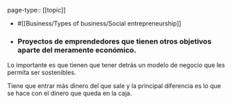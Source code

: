 page-type:: [[topic]]

- #[[Business/Types of business/Social entrepreneurship]]

- ### Proyectos de emprendedores que tienen otros objetivos aparte del meramente económico.

Lo importante es que tienen que tener detrás un modelo de negocio que les permita ser sostenibles.

Tiene que entrar más dinero del que sale y la principal diferencia es lo que se hace con el dinero que queda en la caja.



